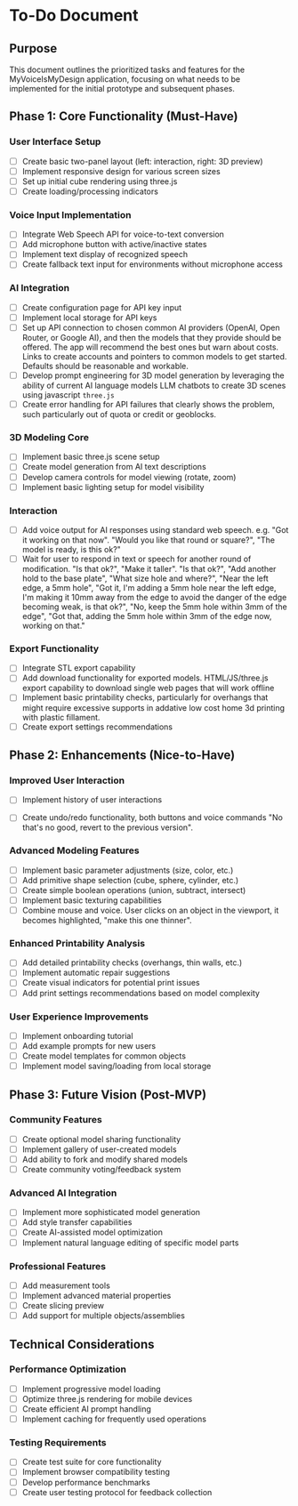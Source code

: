 # To-Do Document

## Purpose
This document outlines the prioritized tasks and features for the MyVoiceIsMyDesign application, focusing on what needs to be implemented for the initial prototype and subsequent phases.

## Phase 1: Core Functionality (Must-Have)

### User Interface Setup
- [ ] Create basic two-panel layout (left: interaction, right: 3D preview)
- [ ] Implement responsive design for various screen sizes
- [ ] Set up initial cube rendering using three.js
- [ ] Create loading/processing indicators

### Voice Input Implementation
- [ ] Integrate Web Speech API for voice-to-text conversion
- [ ] Add microphone button with active/inactive states
- [ ] Implement text display of recognized speech
- [ ] Create fallback text input for environments without microphone access

### AI Integration
- [ ] Create configuration page for API key input
- [ ] Implement local storage for API keys
- [ ] Set up API connection to chosen common AI providers (OpenAI, Open Router, or Google AI), and then the models that they provide should be offered. The app will recommend the best ones but warn about costs. Links to create accounts and pointers to common models to get started. Defaults should be reasonable and workable.
- [ ] Develop prompt engineering for 3D model generation by leveraging the ability of current AI language models LLM chatbots to create 3D scenes using javascript `three.js`
- [ ] Create error handling for API failures that clearly shows the problem, such particularly out of quota or credit or geoblocks.

### 3D Modeling Core
- [ ] Implement basic three.js scene setup
- [ ] Create model generation from AI text descriptions
- [ ] Develop camera controls for model viewing (rotate, zoom)
- [ ] Implement basic lighting setup for model visibility

### Interaction
- [ ] Add voice output for AI responses using standard web speech. e.g. "Got it working on that now". "Would you like that round or square?", "The model is ready, is this ok?"
- [ ] Wait for user to respond in text or speech for another round of modification. "Is that ok?", "Make it taller". "Is that ok?", "Add another hold to the base plate", "What size hole and where?", "Near the left edge, a 5mm hole", "Got it, I'm adding a 5mm hole near the left edge, I'm making it 10mm away from the edge to avoid the danger of the edge becoming weak, is that ok?", "No, keep the 5mm hole within 3mm of the edge", "Got that, adding the 5mm hole within 3mm of the edge now, working on that."

### Export Functionality
- [ ] Integrate STL export capability
- [ ] Add download functionality for exported models. HTML/JS/three.js export capability to download single web pages that will work offline
- [ ] Implement basic printability checks, particularly for overhangs that might require excessive supports in addative low cost home 3d printing with plastic fillament.
- [ ] Create export settings recommendations

## Phase 2: Enhancements (Nice-to-Have)

### Improved User Interaction
- [ ] Implement history of user interactions
- [ ] Create undo/redo functionality, both buttons and voice commands "No that's no good, revert to the previous version".


### Advanced Modeling Features
- [ ] Implement basic parameter adjustments (size, color, etc.)
- [ ] Add primitive shape selection (cube, sphere, cylinder, etc.)
- [ ] Create simple boolean operations (union, subtract, intersect)
- [ ] Implement basic texturing capabilities
- [ ] Combine mouse and voice. User clicks on an object in the viewport, it becomes highlighted, "make this one thinner".

### Enhanced Printability Analysis
- [ ] Add detailed printability checks (overhangs, thin walls, etc.)
- [ ] Implement automatic repair suggestions
- [ ] Create visual indicators for potential print issues
- [ ] Add print settings recommendations based on model complexity

### User Experience Improvements
- [ ] Implement onboarding tutorial
- [ ] Add example prompts for new users
- [ ] Create model templates for common objects
- [ ] Implement model saving/loading from local storage

## Phase 3: Future Vision (Post-MVP)

### Community Features
- [ ] Create optional model sharing functionality
- [ ] Implement gallery of user-created models
- [ ] Add ability to fork and modify shared models
- [ ] Create community voting/feedback system

### Advanced AI Integration
- [ ] Implement more sophisticated model generation
- [ ] Add style transfer capabilities
- [ ] Create AI-assisted model optimization
- [ ] Implement natural language editing of specific model parts

### Professional Features
- [ ] Add measurement tools
- [ ] Implement advanced material properties
- [ ] Create slicing preview
- [ ] Add support for multiple objects/assemblies

## Technical Considerations

### Performance Optimization
- [ ] Implement progressive model loading
- [ ] Optimize three.js rendering for mobile devices
- [ ] Create efficient AI prompt handling
- [ ] Implement caching for frequently used operations

### Testing Requirements
- [ ] Create test suite for core functionality
- [ ] Implement browser compatibility testing
- [ ] Develop performance benchmarks
- [ ] Create user testing protocol for feedback collection
